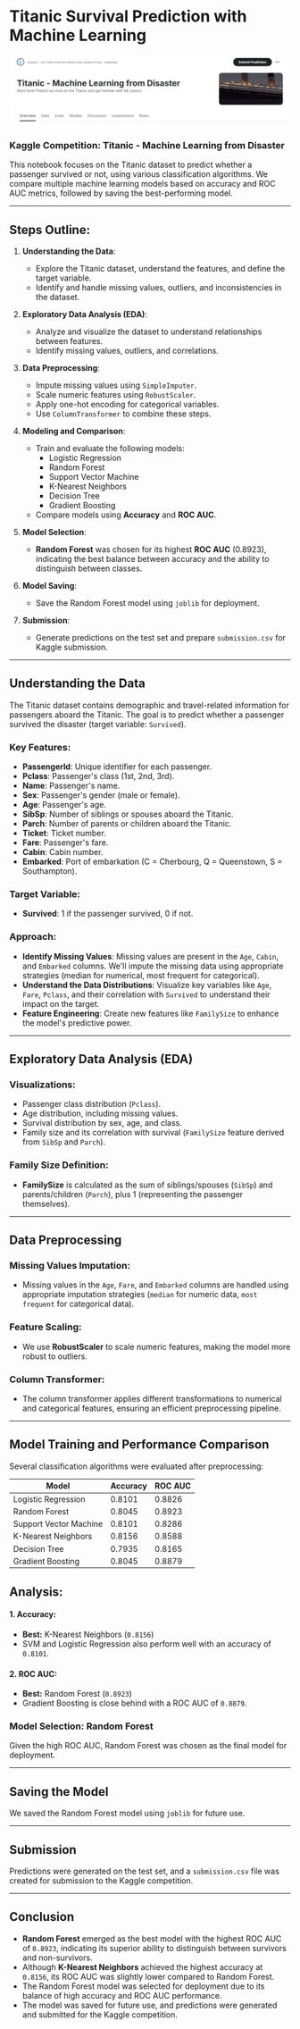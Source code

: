 # Titanic Survival Prediction with Machine Learning

![alt text](cover.jpg)

### Kaggle Competition: Titanic - Machine Learning from Disaster



This notebook focuses on the Titanic dataset to predict whether a passenger survived or not, using various classification algorithms. We compare multiple machine learning models based on accuracy and ROC AUC metrics, followed by saving the best-performing model.

---

## Steps Outline:

1. **Understanding the Data**:
   - Explore the Titanic dataset, understand the features, and define the target variable.
   - Identify and handle missing values, outliers, and inconsistencies in the dataset.

2. **Exploratory Data Analysis (EDA)**:
   - Analyze and visualize the dataset to understand relationships between features.
   - Identify missing values, outliers, and correlations.

3. **Data Preprocessing**:
   - Impute missing values using `SimpleImputer`.
   - Scale numeric features using `RobustScaler`.
   - Apply one-hot encoding for categorical variables.
   - Use `ColumnTransformer` to combine these steps.

4. **Modeling and Comparison**:
   - Train and evaluate the following models:
     - Logistic Regression
     - Random Forest
     - Support Vector Machine
     - K-Nearest Neighbors
     - Decision Tree
     - Gradient Boosting
   - Compare models using **Accuracy** and **ROC AUC**.

5. **Model Selection**:
   - **Random Forest** was chosen for its highest **ROC AUC** (0.8923), indicating the best balance between accuracy and the ability to distinguish between classes.

6. **Model Saving**:
   - Save the Random Forest model using `joblib` for deployment.

7. **Submission**:
   - Generate predictions on the test set and prepare `submission.csv` for Kaggle submission.

---

## Understanding the Data

The Titanic dataset contains demographic and travel-related information for passengers aboard the Titanic. The goal is to predict whether a passenger survived the disaster (target variable: `Survived`).

### Key Features:
- **PassengerId**: Unique identifier for each passenger.
- **Pclass**: Passenger's class (1st, 2nd, 3rd).
- **Name**: Passenger's name.
- **Sex**: Passenger's gender (male or female).
- **Age**: Passenger's age.
- **SibSp**: Number of siblings or spouses aboard the Titanic.
- **Parch**: Number of parents or children aboard the Titanic.
- **Ticket**: Ticket number.
- **Fare**: Passenger's fare.
- **Cabin**: Cabin number.
- **Embarked**: Port of embarkation (C = Cherbourg, Q = Queenstown, S = Southampton).

### Target Variable:
- **Survived**: 1 if the passenger survived, 0 if not.

### Approach:
- **Identify Missing Values**: Missing values are present in the `Age`, `Cabin`, and `Embarked` columns. We'll impute the missing data using appropriate strategies (median for numerical, most frequent for categorical).
- **Understand the Data Distributions**: Visualize key variables like `Age`, `Fare`, `Pclass`, and their correlation with `Survived` to understand their impact on the target.
- **Feature Engineering**: Create new features like `FamilySize` to enhance the model's predictive power.

---

## Exploratory Data Analysis (EDA)

### Visualizations:
- Passenger class distribution (`Pclass`).
- Age distribution, including missing values.
- Survival distribution by sex, age, and class.
- Family size and its correlation with survival (`FamilySize` feature derived from `SibSp` and `Parch`).

### Family Size Definition:
- **FamilySize** is calculated as the sum of siblings/spouses (`SibSp`) and parents/children (`Parch`), plus 1 (representing the passenger themselves).

---

## Data Preprocessing

### Missing Values Imputation:
- Missing values in the `Age`, `Fare`, and `Embarked` columns are handled using appropriate imputation strategies (`median` for numeric data, `most frequent` for categorical data).

### Feature Scaling:
- We use **RobustScaler** to scale numeric features, making the model more robust to outliers.

### Column Transformer:
- The column transformer applies different transformations to numerical and categorical features, ensuring an efficient preprocessing pipeline.

---

## Model Training and Performance Comparison

Several classification algorithms were evaluated after preprocessing:

| Model                   | Accuracy | ROC AUC |
|-------------------------|----------|---------|
| Logistic Regression      | 0.8101   | 0.8826  |
| Random Forest            | 0.8045   | 0.8923  |
| Support Vector Machine   | 0.8101   | 0.8286  |
| K-Nearest Neighbors      | 0.8156   | 0.8588  |
| Decision Tree            | 0.7935   | 0.8165  |
| Gradient Boosting        | 0.8045   | 0.8879  |

## Analysis:

#### 1. Accuracy:
- **Best:** K-Nearest Neighbors (`0.8156`)
- SVM and Logistic Regression also perform well with an accuracy of `0.8101`.

#### 2. ROC AUC:
- **Best:** Random Forest (`0.8923`)
- Gradient Boosting is close behind with a ROC AUC of `0.8879`.

### Model Selection: Random Forest

Given the high ROC AUC, Random Forest was chosen as the final model for deployment.

---

## Saving the Model

We saved the Random Forest model using `joblib` for future use.

---

## Submission

Predictions were generated on the test set, and a `submission.csv` file was created for submission to the Kaggle competition.

---


## Conclusion

- **Random Forest** emerged as the best model with the highest ROC AUC of `0.8923`, indicating its superior ability to distinguish between survivors and non-survivors.
- Although **K-Nearest Neighbors** achieved the highest accuracy at `0.8156`, its ROC AUC was slightly lower compared to Random Forest.
- The Random Forest model was selected for deployment due to its balance of high accuracy and ROC AUC performance.
- The model was saved for future use, and predictions were generated and submitted for the Kaggle competition.
